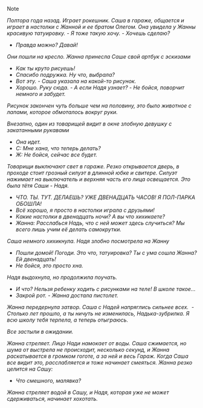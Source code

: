 
> [!NOTE]
> *Полтора года назад. Играет рокешник. Саша в гараже, общается и играет в настолки с Жанной и ее братом Олегом. Она увидела у Жанны красивую татуировку.* 
> *- Я тоже такую хочу.*
> *- Хочешь сделаю?*
> - *Правда можно? Давай!*  
>
> *Они пошли на кресло. Жанна принесла Саше свой артбук с эскизами*
> - *Как ты круто рисуешь!*
> - *Спасибо подружка. Ну что, выбрала?*
> - *Вот эту. - Саша указала на какой-то рисунок.*
> - *Хорошо. Руку сюда.*
> *- А если Надя узнает?* 
> *- Не бойся, поворчит немного и забудет.*
> 
> *Рисунок закончен чуть больше чем на половину, это было животное с лапами, которое обмоталось вокруг руки.*
> 
> *Внезапно, один из товарищей видит в окне злобную девушку с закатанными рукавами*
> 
> - *Она идет.*
> - *С: Мне хана, что теперь делать?*
> - *Ж: Не бойся, сейчас все будет.*
> 
> *Товарищи выключают свет в гараже. Резко открывается дверь, в проходе стоит грозный силуэт в длинной юбке и свитере. Силуэт нажимает на выключатель и верхняя часть его лица освещается. Это была тётя Саши - Надя.* 
> 
> - *ЧТО. ТЫ. ТУТ. ДЕЛАЕШЬ? УЖЕ ДВЕНАДЦАТЬ ЧАСОВ! Я ПОЛ-ПАРКА ОБОШЛА!*
> - *Всё хорошо, я просто в настолки играла с друзьями!*
> - *Какие настолки в двенадцать ночи? А вы что хихикаете?*
> - *Жанна: Расслабься Надь, что с ней может здесь случиться? Мы всего лишь учим её делать самокрутки.*
> 
> *Саша немного хихикнула. Надя злобно посмотрела на Жанну*
> - *Пошли домой! Погоди. Это что, татуировка? Ты с ума сошла Жанна? Ей двенадцать!*
> - *Не бойся, это просто хна.*
> 
> *Надя выдохнула, но продолжила поучать.*
> - *И что? Нельзя ребенку ходить с рисунками на теле! В школе такое…*
> - *Закрой рот. - Жанна достала пистолет.*
> 
> *Жанна передернула затвор. Саша с Надей напряглись сильнее всех.* 
> *- Столько лет прошло, а ты ничуть не изменилась, Надька-зубрилка. Я всю школу тебя терпела, а теперь отыграюсь.* 
> 
> *Все застыли в ожидании.*
> 
> *Жанна стреляет. Лицо Нади намокает от воды. Саша сжимается, но шума от выстрела не происходит, несколько секунд, и Жанна раскатывается в громком гоготе, а за ней и весь Гараж. Когда Саша все видит это, расслабляется и тоже начинает смеяться. Жанна резко целится на Сашу:*
> - *Что смешного, малявка?*
> 
> *Жанна стреляет водой в Сашу, и Надя, которая уже не может сдерживаться, начинает хохотать.*

  